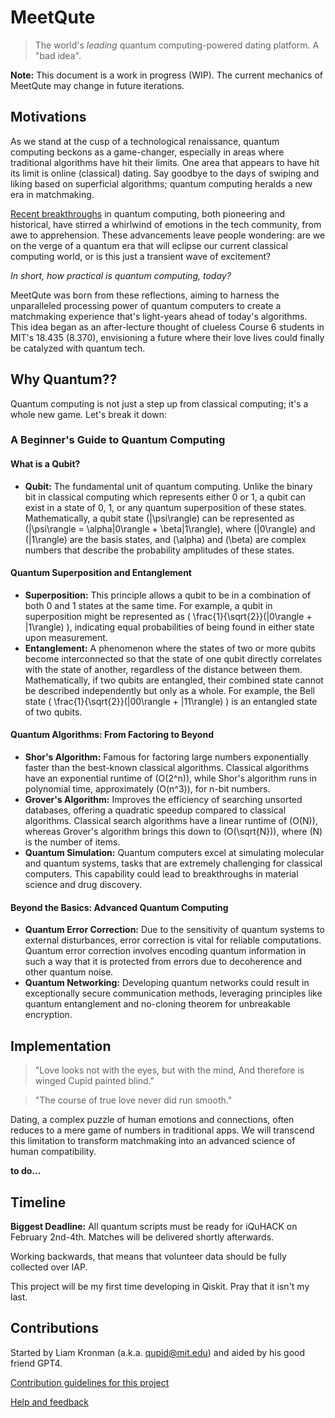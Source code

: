 # MeetQute
> The world's *leading* quantum computing-powered dating platform. A "bad idea".

**Note:** This document is a work in progress (WIP). The current mechanics of MeetQute may change in future iterations.

## Motivations
As we stand at the cusp of a technological renaissance, quantum computing beckons as a game-changer, especially in areas where traditional algorithms have hit their limits. One area that appears to have hit its limit is online (classical) dating. Say goodbye to the days of swiping and liking based on superficial algorithms; quantum computing heralds a new era in matchmaking.

[Recent breakthroughs](https://newsroom.ibm.com/2023-12-04-IBM-Debuts-Next-Generation-Quantum-Processor-IBM-Quantum-System-Two,-Extends-Roadmap-to-Advance-Era-of-Quantum-Utility) in quantum computing, both pioneering and historical, have stirred a whirlwind of emotions in the tech community, from awe to apprehension. These advancements leave people wondering: are we on the verge of a quantum era that will eclipse our current classical computing world, or is this just a transient wave of excitement?

*In short, how practical is quantum computing, today?*

MeetQute was born from these reflections, aiming to harness the unparalleled processing power of quantum computers to create a matchmaking experience that's light-years ahead of today's algorithms. This idea began as an after-lecture thought of clueless Course 6 students in MIT's 18.435 (8.370), envisioning a future where their love lives could finally be catalyzed with quantum tech.

## Why Quantum??
Quantum computing is not just a step up from classical computing; it's a whole new game. Let's break it down:

### A Beginner's Guide to Quantum Computing

#### What is a Qubit?
- **Qubit:** The fundamental unit of quantum computing. Unlike the binary bit in classical computing which represents either 0 or 1, a qubit can exist in a state of 0, 1, or any quantum superposition of these states. Mathematically, a qubit state \(|\psi\rangle\) can be represented as \(|\psi\rangle = \alpha|0\rangle + \beta|1\rangle\), where \(|0\rangle\) and \(|1\rangle\) are the basis states, and \(\alpha\) and \(\beta\) are complex numbers that describe the probability amplitudes of these states.

#### Quantum Superposition and Entanglement
- **Superposition:** This principle allows a qubit to be in a combination of both 0 and 1 states at the same time. For example, a qubit in superposition might be represented as \( \frac{1}{\sqrt{2}}(|0\rangle + |1\rangle) \), indicating equal probabilities of being found in either state upon measurement.
- **Entanglement:** A phenomenon where the states of two or more qubits become interconnected so that the state of one qubit directly correlates with the state of another, regardless of the distance between them. Mathematically, if two qubits are entangled, their combined state cannot be described independently but only as a whole. For example, the Bell state \( \frac{1}{\sqrt{2}}(|00\rangle + |11\rangle) \) is an entangled state of two qubits.

#### Quantum Algorithms: From Factoring to Beyond
- **Shor's Algorithm:** Famous for factoring large numbers exponentially faster than the best-known classical algorithms. Classical algorithms have an exponential runtime of \(O(2^n)\), while Shor's algorithm runs in polynomial time, approximately \(O(n^3)\), for n-bit numbers.
- **Grover's Algorithm:** Improves the efficiency of searching unsorted databases, offering a quadratic speedup compared to classical algorithms. Classical search algorithms have a linear runtime of \(O(N)\), whereas Grover's algorithm brings this down to \(O(\sqrt{N})\), where \(N\) is the number of items.
- **Quantum Simulation:** Quantum computers excel at simulating molecular and quantum systems, tasks that are extremely challenging for classical computers. This capability could lead to breakthroughs in material science and drug discovery.

#### Beyond the Basics: Advanced Quantum Computing
- **Quantum Error Correction:** Due to the sensitivity of quantum systems to external disturbances, error correction is vital for reliable computations. Quantum error correction involves encoding quantum information in such a way that it is protected from errors due to decoherence and other quantum noise.
- **Quantum Networking:** Developing quantum networks could result in exceptionally secure communication methods, leveraging principles like quantum entanglement and no-cloning theorem for unbreakable encryption.


## Implementation

> "Love looks not with the eyes, but with the mind, And therefore is winged Cupid painted blind."

> "The course of true love never did run smooth."

Dating, a complex puzzle of human emotions and connections, often reduces to a mere game of numbers in traditional apps. We will transcend this limitation to transform matchmaking into an advanced science of human compatibility.

**to do...**

## Timeline

**Biggest Deadline:** All quantum scripts must be ready for iQuHACK on February 2nd-4th. Matches will be delivered shortly afterwards.

Working backwards, that means that volunteer data should be fully collected over IAP.

This project will be my first time developing in Qiskit. Pray that it isn't my last.

## Contributions
Started by Liam Kronman (a.k.a. [qupid@mit.edu](mailto:qupid@mit.edu)) and aided by his good friend GPT4.

[Contribution guidelines for this project](docs/CONTRIBUTING.md)

[Help and feedback](mailto:qupid@mit.edu)